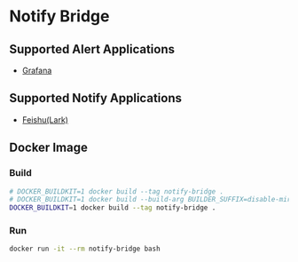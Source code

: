 # Notify Bridge

## Supported Alert Applications

- [Grafana](http://grafana.com/)

## Supported Notify Applications

- [Feishu(Lark)](https://open.larksuite.com/document/ukTMukTMukTM/uczM3QjL3MzN04yNzcDN)

## Docker Image

### Build

```bash
# DOCKER_BUILDKIT=1 docker build --tag notify-bridge .
# DOCKER_BUILDKIT=1 docker build --build-arg BUILDER_SUFFIX=disable-mirror --tag notify-bridge .
DOCKER_BUILDKIT=1 docker build --tag notify-bridge .
```

### Run

```bash
docker run -it --rm notify-bridge bash
```
